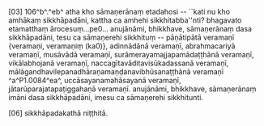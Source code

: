 [03] 106^b^.^eb^ atha kho sāmaṇerānaṃ etadahosi -- ``kati nu kho amhākaṃ sikkhāpadāni, kattha  ca amhehi sikkhitabba''nti? bhagavato etamatthaṃ ārocesuṃ...pe0... anujānāmi,  bhikkhave, sāmaṇerānaṃ dasa sikkhāpadāni, tesu ca sāmaṇerehi sikkhituṃ -- pāṇātipātā  veramaṇī {veramaṇi, veramaṇiṃ (ka0)}, adinnādānā veramaṇī, abrahmacariyā veramaṇī, musāvādā veramaṇī, surāmerayamajjapamādaṭṭhānā  veramaṇī, vikālabhojanā veramaṇī, naccagītavāditavisūkadassanā veramaṇī, mālāgandhavilepanadhāraṇamaṇḍanavibhūsanaṭṭhānā  veramaṇī ^a^P1.0084^ea^, uccāsayanamahāsayanā veramaṇī, jātarūparajatapaṭiggahaṇā veramaṇī.  anujānāmi, bhikkhave, sāmaṇerānaṃ imāni dasa sikkhāpadāni, imesu ca sāmaṇerehi  sikkhitunti.

[06] sikkhāpadakathā niṭṭhitā.